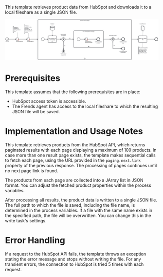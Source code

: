 This template retrieves product data from HubSpot and downloads it to a local fileshare as a single JSON file.

![Template](assets/HubSpot_to_JSON_-_Products.svg)

# Prerequisites

This template assumes that the following prerequisites are in place:

- HubSpot access token is accessible.
- The Frends agent has access to the local fileshare to which the resulting JSON file will be saved.

# Implementation and Usage Notes

This template retrieves products from the HubSpot API, which returns paginated results with each page displaying a maximum of 100 products. In case more than one result page exists, the template makes sequential calls to fetch each page, using the URL provided in the `paging.next.link` property of the previous response. The processing of pages continues until no next page link is found.

The products from each page are collected into a JArray list in JSON format. You can adjust the fetched product properties within the process variables. 

After processing all results, the product data is written to a single JSON file. The full path to which the file is saved, including the file name, is determined in the process variables. If a file with the same name exists in the specified path, the file will be overwritten. You can change this in the write task's settings.

# Error Handling

If a request to the HubSpot API fails, the template throws an exception stating the error message and stops without writing the file. For any transient errors, the connection to HubSpot is tried 5 times with each request.
